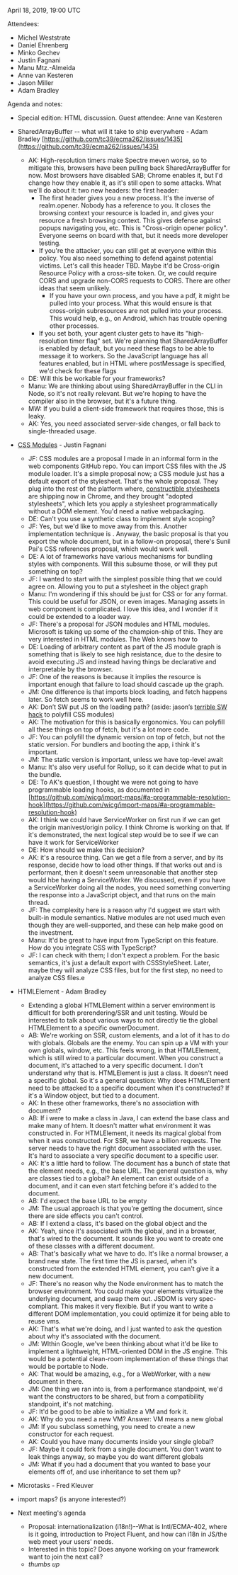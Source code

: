 April 18, 2019, 19:00 UTC

Attendees:

* Michel Weststrate
* Daniel Ehrenberg
* Minko Gechev
* Justin Fagnani
* Manu Mtz.-Almeida
* Anne van Kesteren
* Jason Miller
* Adam Bradley

Agenda and notes:

* Special edition: HTML discussion. Guest attendee: Anne van Kesteren
* SharedArrayBuffer -- what will it take to ship everywhere - Adam Bradley [https://github.com/tc39/ecma262/issues/1435](https://github.com/tc39/ecma262/issues/1435) 
    * AK: High-resolution timers make Spectre meven worse, so to mitigate this, browsers have been pulling back SharedArrayBuffer for now. Most browsers have disabled SAB; Chrome enables it, but I'd change how they enable it, as it's still open to some attacks. What we'll do about it: two new headers: the first header:
        * The first header gives you a new process. It's the inverse of realm.opener. Nobody has a reference to you. It closes the browsing context your resource is loaded in, and gives your resource a fresh browsing context. This gives defense against popups navigating you, etc. This is "Cross-origin opener policy". Everyone seems on board with that, but it needs more developer testing.
        * If you're the attacker, you can still get at everyone within this policy. You also need something to defend against potential victims. Let's call this header TBD. Maybe it'd be Cross-origin Resource Policy with a cross-site token. Or, we could require CORS and upgrade non-CORS requests to CORS. There are other ideas that seem unlikely.
            * If you have your own process, and you have a pdf, it might be pulled into your process. What this would ensure is that cross-origin subresources are not pulled into your process. This would help, e.g., on Android, which has trouble opening other processes.
        * If you set both, your agent cluster gets to have its "high-resolution timer flag" set. We're planning that SharedArrayBuffer is enabled by default, but you need these flags to be able to message it to workers. So the JavaScript language has all features enabled, but in HTML where postMessage is specified, we'd check for these flags
    * DE: Will this be workable for your frameworks?
    * Manu: We are thinking about using SharedArrayBuffer in the CLI in Node, so it's not really relevant. But we're hoping to have the compiler also in the browser, but it's a future thing.
    * MW: If you build a client-side framework that requires those, this is leaky.
    * AK: Yes, you need associated server-side changes, or fall back to single-threaded usage.

* [CSS Modules](https://github.com/w3c/webcomponents/issues/759) - Justin Fagnani
    * JF: CSS modules are a proposal I made in an informal form in the web components GitHub repo. You can import CSS files with the JS module loader. It's a simple proposal now; a CSS module just has a default export of the stylesheet. That's the whole proposal. They plug into the rest of the platform where, [constructible stylesheets](https://developers.google.com/web/updates/2019/02/constructable-stylesheets) are shipping now in Chrome, and they brought "adopted stylesheets", which lets you apply a stylesheet programmatically without a DOM element. You'd need a native webpackaging.
    * DE: Can't you use a synthetic class to implement style scoping?
    * JF: Yes, but we'd like to move away from this. Another implementation technique is <missed it>. Anyway, the basic proposal is that you export the whole document, but in a follow-on proposal, there's Sunil Pai's CSS references proposal, which would work well.
    * DE: A lot of frameworks have various mechanisms for bundling styles with components. Will this subsume those, or will they put something on top?
    * JF: I wanted to start with the simplest possible thing that we could agree on. Allowing you to put a stylesheet in the object graph 
    * Manu: I'm wondering if this should be just for CSS or for any format. This could be useful for JSON, or even images. Managing assets in web component is complicated. I love this idea, and I wonder if it could be extended to a loader way.
    * JF: There's a proposal for JSON modules and HTML modules. Microsoft is taking up some of the champion-ship of this. They are very interested in HTML modules. The Web knows how to 
    * DE: Loading of arbitrary content as part of the JS module graph is something that is likely to see high resistance, due to the desire to avoid executing JS and instead having things be declarative and interpretable by the browser.
    * JF: One of the reasons is because it implies the resource is important enough that failure to load should cascade up the graph.
    * JM: One difference is that imports block loading, and fetch happens later. So fetch seems to work well here.
    * AK: Don’t SW put JS on the loading path? (aside: jason’s [terrible SW hack](https://gist.github.com/developit/689aa4415bd688f3fce923cb8ae9abe7) to polyfill CSS modules) 
    * AK: The motivation for this is basically ergonomics. You can polyfill all these things on top of fetch, but it's a lot more code.
    * JF: You can polyfill the dynamic version on top of fetch, but not the static version. For bundlers and booting the app, i think it's important.
    * JM: The static version is important, unless we have top-level await
    * Manu: It's also very useful for Rollup, so it can decide what to put in the bundle.
    * DE: To AK's question, I thought we were not going to have programmable loading hooks, as documented in [https://github.com/wicg/import-maps/#a-programmable-resolution-hook](https://github.com/wicg/import-maps/#a-programmable-resolution-hook) 
    * AK: I think we could have ServiceWorker on first run if we can get the origin manivest/origin policy. I think Chrome is working on that. If it's demonstrated, the next logical step would be to see if we can have it work for ServiceWorker
    * DE: How should we make this decision?
    * AK: it's a resource thing. Can we get a file from a server, and by its response, decide how to load other things. If that works out and is performant, then it doesn't seem unreasonable that another step would hbe having a ServiceWorker. We discussed, even if you have a ServiceWorker doing all the nodes, you need something converting the response into a JavaScript object, and that runs on the main thread.
    * JF: The complexity here is a reason why I'd suggest we start with built-in module semantics. Native modules are not used much even though they are well-supported, and these can help make good on the investment.
    * Manu: It'd be great to have input from TypeScript on this feature. How do you integrate CSS with TypeScript?
    * JF: I can check with them; I don't expect a problem. For the basic semantics, it's just a default export with CSSStyleSheet. Later, maybe they will analyze CSS files, but for the first step, no need to analyze CSS files.e

* HTMLElement - Adam Bradley
    * Extending a global HTMLElement within a server environment is difficult for both prerendering/SSR and unit testing. Would be interested to talk about various ways to not directly tie the global HTMLElement to a specific ownerDocument.
    * AB: We're working on SSR, custom elements, and a lot of it has to do with globals. Globals are the enemy. You can spin up a VM with your own globals, window, etc. This feels wrong, in that HTMLElement, which is still wired to a particular document. When you construct a document, it's attached to a very specific document. I don't understand why that is. HTMLElement is just a class. It doesn't need a specific global. So it's a general question: Why does HTMLElement need to be attacked to a specific document when it's constructed? If it's a Window object, but tied to a document.
    * AK: In these other frameworks, there's no association with document?
    * AB: If i were to make a class in Java, I can extend the base class and make many of htem. It doesn't matter what environment it was constructed in. For HTMLElement, it needs its magical global from when it was constructed. For SSR, we have a billion requests. The server needs to have the right document associated with the user. It's hard to associate a very specific document to a specific user.
    * AK: It's a little hard to follow. The document has a bunch of state that the element needs, e.g., the base URL. The general question is, why are classes tied to a global? An element can exist outside of a document, and it can even start fetching before it's added to the document.
    * AB: I'd expect the base URL to be empty
    * JM: The usual approach is that you're getting the document, since there are side effects you can't control.
    * AB: If I extend a class, it's based on the global object and the
    * AK: Yeah, since it's associated with the global, and in a browser, that's wired to the document. It sounds like you want to create one of these classes with a different document.
    * AB: That's basically what we have to do. It's like a normal browser, a brand new state. The first time the JS is parsed, when it's constructed from the extended HTML element, you can't give it a new document.
    * JF: There's no reason why the Node environment has to match the browser environment. You could make your elements virtualize the underlying document, and swap them out. JSDOM is very spec-compliant. This makes it very flexible. But if you want to write a different DOM implementation, you could optimize it for being able to reuse vms.
    * AK: That's what we're doing, and I just wanted to ask the question about why it's associated with the document.
    * JM: WIthin Google, we've been thinking about what it'd be like to implement a lightweight, HTML-oriented DOM in the JS engine. This would be a potential clean-room implementation of these things that would be portable to Node.
    * AK: That would be amazing, e.g., for a WebWorker, with a new document in there.
    * JM: One thing we ran into is, from a performance standpoint, we'd want the constructors to be shared, but from a compatibility standpoint, it's not matching.
    * JF: It'd be good to be able to initialize a VM and fork it.
    * AK: Why do you need a new VM? Answer: VM means a new global
    * JM: If you subclass something, you need to create a new constructor for each request.
    * AK: Could you have many documents inside your single global?
    * JF: Maybe it could fork from a single document. You don't want to leak things anyway, so maybe you do want different globals
    * JM: What if you had a document that you wanted to base your elements off of, and use inheritance to set them up?
* Microtasks - Fred Kleuver
* import maps? (is anyone interested?)
* Next meeting's agenda
    * Proposal: internationalization (i18n!)--What is Intl/ECMA-402, where is it going, introduction to Project Fluent, and how can i18n in JS/the web meet your users' needs.
    * Interested in this topic? Does anyone working on your framework want to join the next call?
    * *thumbs up*
